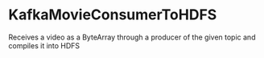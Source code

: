 # KafkaMovieConsumerToHDFS
Receives a video as a ByteArray through a producer of the given topic and compiles it into HDFS
